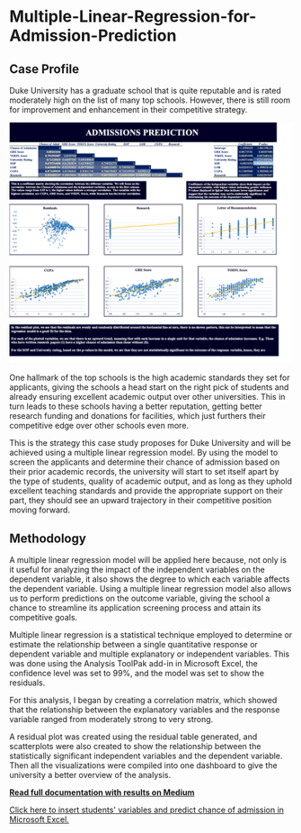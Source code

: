 # Multiple-Linear-Regression-for-Admission-Prediction

## Case Profile
Duke University has a graduate school that is quite reputable and is rated moderately high on the list of many top schools. However, there is still room for improvement and enhancement in their competitive strategy.

![](https://github.com/imanjokko/Multiple-Linear-Regression-for-Admission-Prediction/blob/main/admissions.png)

One hallmark of the top schools is the high academic standards they set for applicants, giving the schools a head start on the right pick of students and already ensuring excellent academic output over other universities. This in turn leads to these schools having a better reputation, getting better research funding and donations for facilities, which just furthers their competitive edge over other schools even more.

This is the strategy this case study proposes for Duke University and will be achieved using a multiple linear regression model. By using the model to screen the applicants and determine their chance of admission based on their prior academic records, the university will start to set itself apart by the type of students, quality of academic output, and as long as they uphold excellent teaching standards and provide the appropriate support on their part, they should see an upward trajectory in their competitive position moving forward.

## Methodology
A multiple linear regression model will be applied here because, not only is it useful for analyzing the impact of the independent variables on the dependent variable, it also shows the degree to which each variable affects the dependent variable. Using a multiple linear regression model also allows us to perform predictions on the outcome variable, giving the school a chance to streamline its application screening process and attain its competitive goals.

Multiple linear regression is a statistical technique employed to determine or estimate the relationship between a single quantitative response or dependent variable and multiple explanatory or independent variables. This was done using the Analysis ToolPak add-in in Microsoft Excel, the confidence level was set to 99%, and the model was set to show the residuals.

For this analysis, I began by creating a correlation matrix, which showed that the relationship between the explanatory variables and the response variable ranged from moderately strong to very strong. 

A residual plot was created using the residual table generated, and scatterplots were also created to show the relationship between the statistically significant independent variables and the dependent variable. Then all the visualizations were compiled into one dashboard to give the university a better overview of the analysis.

**[Read full documentation with results on Medium](https://medium.com/@imanjokko/linear-regression-for-admission-prediction-a-competitive-strategy-case-study-ca4d1e9ed071)**

[Click here to insert students' variables and predict chance of admission in Microsoft Excel.](https://1drv.ms/x/s!AktrPK7pllqDgSEpronHdqlMbpsV)

